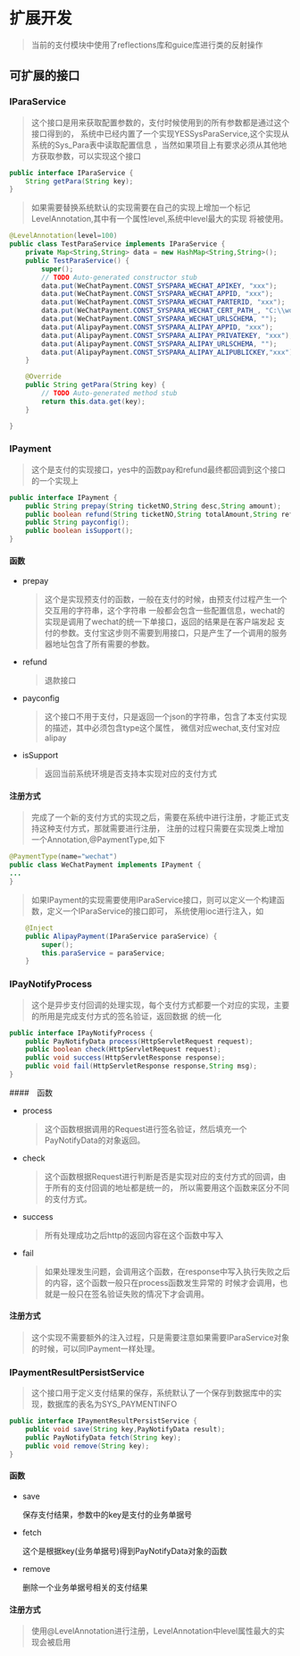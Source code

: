# 扩展开发
>当前的支付模块中使用了reflections库和guice库进行类的反射操作

## 可扩展的接口

### IParaService
>这个接口是用来获取配置参数的，支付时候使用到的所有参数都是通过这个接口得到的，
系统中已经内置了一个实现YESSysParaService,这个实现从系统的Sys_Para表中读取配置信息
，当然如果项目上有要求必须从其他地方获取参数，可以实现这个接口

```java
public interface IParaService {
	String getPara(String key);
}
```

>如果需要替换系统默认的实现需要在自己的实现上增加一个标记LevelAnnotation,其中有一个属性level,系统中level最大的实现
将被使用。

```java
@LevelAnnotation(level=100)
public class TestParaService implements IParaService {
	private Map<String,String> data = new HashMap<String,String>();
	public TestParaService() {
		super();
		// TODO Auto-generated constructor stub
		data.put(WeChatPayment.CONST_SYSPARA_WECHAT_APIKEY, "xxx");
		data.put(WeChatPayment.CONST_SYSPARA_WECHAT_APPID, "xxx");
		data.put(WeChatPayment.CONST_SYSPARA_WECHAT_PARTERID, "xxx");
		data.put(WeChatPayment.CONST_SYSPARA_WECHAT_CERT_PATH_, "C:\\workroom\\projects\\yes-pay\\apiclient_cert.p12");
		data.put(WeChatPayment.CONST_SYSPARA_WECHAT_URLSCHEMA, "");
		data.put(AlipayPayment.CONST_SYSPARA_ALIPAY_APPID, "xxx");
		data.put(AlipayPayment.CONST_SYSPARA_ALIPAY_PRIVATEKEY, "xxx");
		data.put(AlipayPayment.CONST_SYSPARA_ALIPAY_URLSCHEMA, "");
		data.put(AlipayPayment.CONST_SYSPARA_ALIPAY_ALIPUBLICKEY,"xxx");
	}

	@Override
	public String getPara(String key) {
		// TODO Auto-generated method stub
		return this.data.get(key);
	}

}
```

### IPayment
>这个是支付的实现接口，yes中的函数pay和refund最终都回调到这个接口的一个实现上

```java
public interface IPayment {
	public String prepay(String ticketNO,String desc,String amount);
	public boolean refund(String ticketNO,String totalAmount,String refundAmount) throws RefundException;
	public String payconfig();
	public boolean isSupport();
}
```
#### 函数
* prepay
    >这个是实现预支付的函数，一般在支付的时候，由预支付过程产生一个交互用的字符串，这个字符串
    一般都会包含一些配置信息，wechat的实现是调用了wechat的统一下单接口，返回的结果是在客户端发起
    支付的参数。支付宝这步则不需要到用接口，只是产生了一个调用的服务器地址包含了所有需要的参数。
* refund
    >退款接口
* payconfig
    >这个接口不用于支付，只是返回一个json的字符串，包含了本支付实现的描述，其中必须包含type这个属性，
    微信对应wechat,支付宝对应alipay
* isSupport
    >返回当前系统环境是否支持本实现对应的支付方式

#### 注册方式
>完成了一个新的支付方式的实现之后，需要在系统中进行注册，才能正式支持这种支付方式，那就需要进行注册，
注册的过程只需要在实现类上增加一个Annotation,@PaymentType,如下

```java
@PaymentType(name="wechat")
public class WeChatPayment implements IPayment {
...
}
```

>如果IPayment的实现需要使用IParaService接口，则可以定义一个构建函数，定义一个IParaService的接口即可，
系统使用ioc进行注入，如
```java
	@Inject
	public AlipayPayment(IParaService paraService) {
		super();
		this.paraService = paraService;
	}
```

### IPayNotifyProcess
>这个是异步支付回调的处理实现，每个支付方式都要一个对应的实现，主要的所用是完成支付方式的签名验证，返回数据
的统一化

```java
public interface IPayNotifyProcess {
	public PayNotifyData process(HttpServletRequest request);
	public boolean check(HttpServletRequest request);
	public void success(HttpServletResponse response);
	public void fail(HttpServletResponse response,String msg);
}
```

####　函数

* process

    >这个函数根据调用的Request进行签名验证，然后填充一个PayNotifyData的对象返回。

* check

    >这个函数根据Request进行判断是否是实现对应的支付方式的回调，由于所有的支付回调的地址都是统一的，
    所以需要用这个函数来区分不同的支付方式。

* success

    >所有处理成功之后http的返回内容在这个函数中写入

* fail

    >如果处理发生问题，会调用这个函数，在response中写入执行失败之后的内容，这个函数一般只在process函数发生异常的
    时候才会调用，也就是一般只在签名验证失败的情况下才会调用。

#### 注册方式

>这个实现不需要额外的注入过程，只是需要注意如果需要IParaService对象的时候，可以同IPayment一样处理。

### IPaymentResultPersistService
>这个接口用于定义支付结果的保存，系统默认了一个保存到数据库中的实现，数据库的表名为SYS_PAYMENTINFO

```java
public interface IPaymentResultPersistService {
	public void save(String key,PayNotifyData result);
	public PayNotifyData fetch(String key);
	public void remove(String key);
}
```

#### 函数
* save

    保存支付结果，参数中的key是支付的业务单据号

* fetch

    这个是根据key(业务单据号)得到PayNotifyData对象的函数

* remove

    删除一个业务单据号相关的支付结果

#### 注册方式

>使用@LevelAnnotation进行注册，LevelAnnotation中level属性最大的实现会被启用